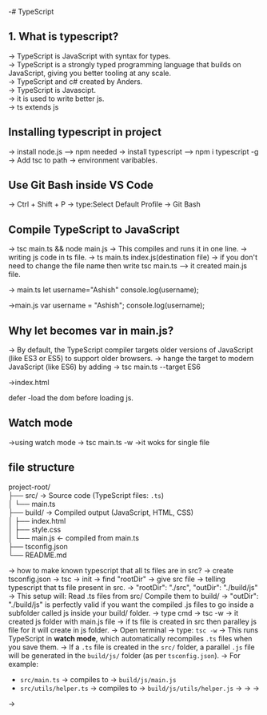 -# TypeScript
## 1. What is typescript?
→ TypeScript is JavaScript with syntax for types.  
→ TypeScript is a strongly typed programming language that builds on JavaScript, giving you better tooling at any scale.  
→ TypeScript and c# created by Anders.  
→ TypeScript is Javascipt.  
→ it is used to write better js.  
→ ts extends js 

## Installing typescript in project
→ install node.js --> npm needed
→ install typescript --> npm i typescript -g
→ Add tsc to path -> environment varibables.

## Use Git Bash inside VS Code
→ Ctrl + Shift + P → type:Select Default Profile -> Git Bash

## Compile TypeScript to JavaScript
→ tsc main.ts && node main.js
→ This compiles and runs it in one line.
-> writing js code in ts file.
-> ts main.ts index.js(destination file)
-> if you don't need to change the file name then write tsc main.ts --> it created main.js file.

-> main.ts
let username="Ashish"
console.log(username);

->main.js
var username = "Ashish";
console.log(username);


## Why let becomes var in main.js?
-> By default, the TypeScript compiler targets older versions of JavaScript (like ES3 or ES5) to support older browsers.
-> hange the target to modern JavaScript (like ES6) by adding
-> tsc main.ts --target ES6

->index.html
  <script src="main.js" defer></script>
  defer -load the dom before loading js.

## Watch mode
->using watch mode -> tsc main.ts -w
->it woks for single file 

## file structure
project-root/  
├── src/         → Source code (TypeScript files: `.ts`)  
│   └── main.ts  
├── build/       → Compiled output (JavaScript, HTML, CSS)  
│   ├── index.html  
│   ├── style.css  
│   └── main.js   ← compiled from main.ts  
├── tsconfig.json  
└── README.md  

→ how to make known typescript that all ts files are in src?
→ create tsconfig.json →  tsc → init
→ find "rootDir" → give src file
→ telling typescript that ts file present in src.
→ "rootDir": "./src",
  "outDir": "./build/js"
→ This setup will:
  Read .ts files from src/
  Compile them to build/
→ "outDir": "./build/js" is perfectly valid if you want the compiled .js files to go inside a subfolder called js inside your build/ folder.
→ type cmd → tsc -w → it created js folder with main.js file
→ if ts file is created in src then paralley js file for it will create in js folder.
→ Open terminal → type: `tsc -w`
→ This runs TypeScript in **watch mode**, which automatically recompiles `.ts` files when you save them.
→ If a `.ts` file is created in the `src/` folder, a parallel `.js` file will be generated in the `build/js/` folder (as per `tsconfig.json`).
→ For example:
  - `src/main.ts` → compiles to → `build/js/main.js`
  - `src/utils/helper.ts` → compiles to → `build/js/utils/helper.js`
→
→
→

→












